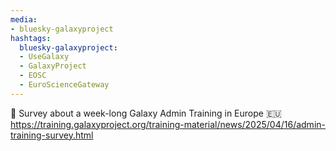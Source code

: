 ```yaml
---
media:
- bluesky-galaxyproject
hashtags:
  bluesky-galaxyproject:
  - UseGalaxy
  - GalaxyProject
  - EOSC
  - EuroScienceGateway
---
```

🚀 Survey about a week-long Galaxy Admin Training in Europe 🇪🇺
https://training.galaxyproject.org/training-material/news/2025/04/16/admin-training-survey.html